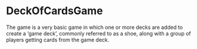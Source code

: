 # DeckOfCardsGame
The game is a very basic game in which one or more decks are added to create a ‘game deck’, commonly referred to as a shoe, along with a group of players getting cards from the game deck.
